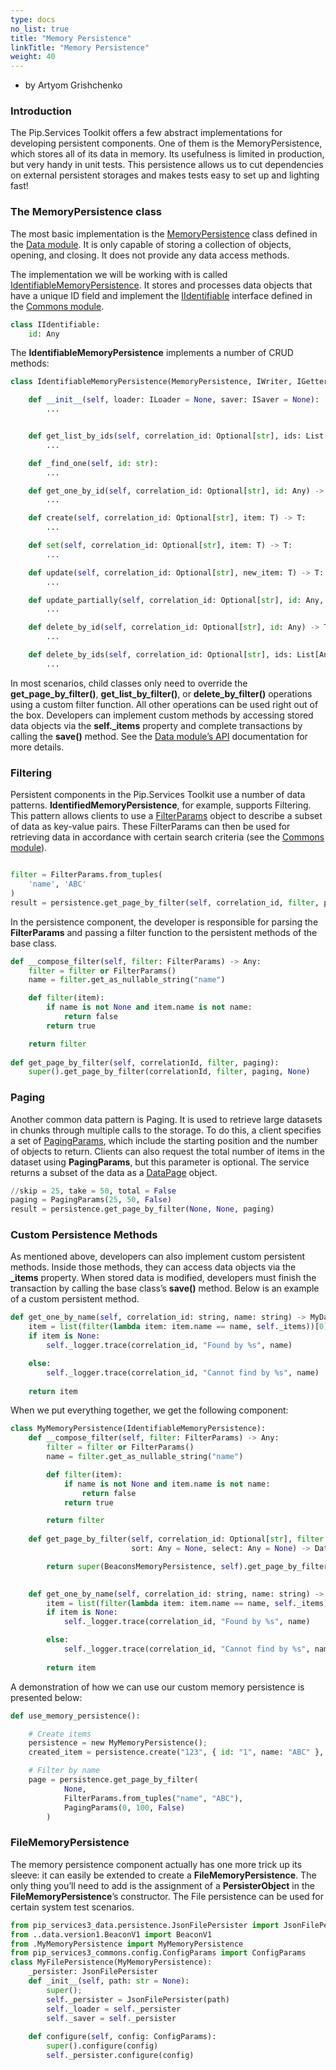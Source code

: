 ```yaml
---
type: docs
no_list: true
title: "Memory Persistence"
linkTitle: "Memory Persistence"
weight: 40
---
```


- by Artyom Grishchenko

### Introduction

The Pip.Services Toolkit offers a few abstract implementations for developing persistent components. One of them is the MemoryPersistence, which stores all of its data in memory. Its usefulness is limited in production, but very handy in unit tests. This persistence allows us to cut dependencies on external persistent storages and makes tests easy to set up and lighting fast!

### The MemoryPersistence class

The most basic implementation is the [MemoryPersistence](../../data/persistence/memory_persistence/) class defined in the [Data module](../../data). It is only capable of storing a collection of objects, opening, and closing. It does not provide any data access methods.

The implementation we will be working with is called [IdentifiableMemoryPersistence](../../data/persistence/identifiable_memory_persistence/). It stores and processes data objects that have a unique ID field and implement the [IIdentifiable](../../commons/data/iidentifiable/) interface defined in the [Commons module](../../commons).

```python
class IIdentifiable:
    id: Any

```

The **IdentifiableMemoryPersistence** implements a number of CRUD methods:

```python
class IdentifiableMemoryPersistence(MemoryPersistence, IWriter, IGetter, ISetter, IIdentifiable):

    def __init__(self, loader: ILoader = None, saver: ISaver = None):
        ...


    def get_list_by_ids(self, correlation_id: Optional[str], ids: List[Any]) -> List[T]:
        ...

    def _find_one(self, id: str):
        ...

    def get_one_by_id(self, correlation_id: Optional[str], id: Any) -> T:
        ...

    def create(self, correlation_id: Optional[str], item: T) -> T:
        ...

    def set(self, correlation_id: Optional[str], item: T) -> T:
        ...

    def update(self, correlation_id: Optional[str], new_item: T) -> T:
        ...

    def update_partially(self, correlation_id: Optional[str], id: Any, data: AnyValueMap) -> T:
        ...

    def delete_by_id(self, correlation_id: Optional[str], id: Any) -> T:
        ...

    def delete_by_ids(self, correlation_id: Optional[str], ids: List[Any]):
        ...

```

In most scenarios, child classes only need to override the **get_page_by_filter()**, **get_list_by_filter()**, or **delete_by_filter()** operations using a custom filter function. All other operations can be used right out of the box. Developers can implement custom methods by accessing stored data objects via the **self._items** property and complete transactions by calling the **save()** method. See the [Data module’s API](../../data) documentation for more details.

### Filtering

Persistent components in the Pip.Services Toolkit use a number of data patterns. **IdentifiedMemoryPersistence**, for example, supports Filtering. This pattern allows clients to use a [FilterParams](../../commons/data/filter_params/) object to describe a subset of data as key-value pairs. These FilterParams can then be used for retrieving data in accordance with certain search criteria (see the [Commons module](../../commons)).

```python

filter = FilterParams.from_tuples(
    'name', 'ABC'
)
result = persistence.get_page_by_filter(self, correlation_id, filter, paging);
```

In the persistence component, the developer is responsible for parsing the **FilterParams** and passing a filter function to the persistent methods of the base class.


```python
def __compose_filter(self, filter: FilterParams) -> Any: 
    filter = filter or FilterParams()
    name = filter.get_as_nullable_string("name")

    def filter(item):
        if name is not None and item.name is not name:
            return false
        return true

    return filter
 
def get_page_by_filter(self, correlationId, filter, paging):
    super().get_page_by_filter(correlationId, filter, paging, None)

```

### Paging

Another common data pattern is Paging. It is used to retrieve large datasets in chunks through multiple calls to the storage. To do this, a client specifies a set of [PagingParams](../../commons/data/paging_params/), which include the starting position and the number of objects to return. Clients can also request the total number of items in the dataset using **PagingParams**, but this parameter is optional. The service returns a subset of the data as a [DataPage](../../commons/data/data_page/) object.

```python
//skip = 25, take = 50, total = False
paging = PagingParams(25, 50, False)
result = persistence.get_page_by_filter(None, None, paging)
```

### Custom Persistence Methods

As mentioned above, developers can also implement custom persistent methods. Inside those methods, they can access data objects via the **_items** property. When stored data is modified, developers must finish the transaction by calling the base class’s **save()** method.
Below is an example of a custom persistent method.

```python
def get_one_by_name(self, correlation_id: string, name: string) -> MyData: 
    item = list(filter(lambda item: item.name == name, self._items))[0]
    if item is None: 
        self._logger.trace(correlation_id, "Found by %s", name)

    else:
        self._logger.trace(correlation_id, "Cannot find by %s", name)
    
    return item
```

When we put everything together, we get the following component:

```python
class MyMemoryPersistence(IdentifiableMemoryPersistence):
    def __compose_filter(self, filter: FilterParams) -> Any: 
        filter = filter or FilterParams()
        name = filter.get_as_nullable_string("name")

        def filter(item):
            if name is not None and item.name is not name:
                return false
            return true

        return filter
 
    def get_page_by_filter(self, correlation_id: Optional[str], filter: FilterParams, paging: PagingParams,
                           sort: Any = None, select: Any = None) -> DataPage:

        return super(BeaconsMemoryPersistence, self).get_page_by_filter(correlation_id,
                                                                        self.__compose_filter(filter), paging=paging)

    def get_one_by_name(self, correlation_id: string, name: string) -> MyData: 
        item = list(filter(lambda item: item.name == name, self._items))[0]
        if item is None: 
            self._logger.trace(correlation_id, "Found by %s", name)

        else:
            self._logger.trace(correlation_id, "Cannot find by %s", name)
    
        return item

```

A demonstration of how we can use our custom memory persistence is presented below:


```python
def use_memory_persistence():

    # Create items
    persistence = new MyMemoryPersistence();
    created_item = persistence.create("123", { id: "1", name: "ABC" }, null);

    # Filter by name
    page = persistence.get_page_by_filter(
            None,
            FilterParams.from_tuples("name", "ABC"),
            PagingParams(0, 100, False)
        )

```

### FileMemoryPersistence

The memory persistence component actually has one more trick up its sleeve: it can easily be extended to create a **FileMemoryPersistence**. The only thing you’ll need to add is the assignment of a **PersisterObject** in the **FileMemoryPersistence**’s constructor. The File persistence can be used for certain system test scenarios.

```python
from pip_services3_data.persistence.JsonFilePersister import JsonFilePersister
from ..data.version1.BeaconV1 import BeaconV1
from .MyMemoryPersistence import MyMemoryPersistence
from pip_services3_commons.config.ConfigParams import ConfigParams 
class MyFilePersistence(MyMemoryPersistence):
    _persister: JsonFilePersister
    def _init__(self, path: str = None):
        super();
        self._persister = JsonFilePersister(path)
        self._loader = self._persister
        self._saver = self._persister
    
    def configure(self, config: ConfigParams):
        super().configure(config)
        self._persister.configure(config)
    
```
